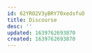 ```yaml
---
id: 62YRO2V3yBRY70xedsfuO
title: Discourse
desc: ''
updated: 1639762693870
created: 1639762693870
---
```


